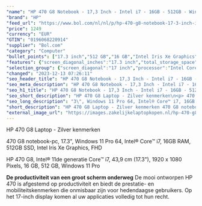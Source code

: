 ```yaml
---
"name": "HP 470 G8 Notebook - 17,3 Inch - Intel i7 - 16GB - 512GB - Windows 11 Pro | Zilver - VERLICHT TOETSENBORD"
"brand": "HP"
"feed_url": "https://www.bol.com/nl/nl/p/hp-470-g8-notebook-17-3-inch-intel-i7-16gb-512gb-windows-11-pro-zilver-verlicht-toetsenbord/9300000073587903"
"price": 1249
"currency": "EUR"
"GTIN": "0196068220914"
"supplier": "Bol.com"
"category": "Computer"
"bullet_points": ["17.3 inch","512 GB","16 GB","Intel Iris Xe Graphics","Windows"]
"features": {"screen_diagonal_inches":"17.3 inch","total_storage_space":"512 GB","memory_size":"16 GB","graphics_card":"Intel Iris Xe Graphics","operating_system":"Windows"}
"selection_group": {"screen_diagonal":"17 inch","processor":"Intel Core i7","changed_price_past_3_days":false,"product_family":"HP 470"}
"changed": "2023-12-13 07:26:11"
"seo_header_title": "HP 470 G8 Notebook - 17,3 Inch - Intel i7 - 16GB - 512GB - Windows 11 Pro | Zilver - VERLICHT TOETSENBORD"
"seo_meta_description": "HP 470 G8 Notebook - 17,3 Inch - Intel i7 - 16GB - 512GB - Windows 11 Pro | Zilver - VERLICHT TOETSENBORD"
"seo_h1_title": "HP 470 G8 Notebook - 17,3 Inch - Intel i7 - 16GB - 512GB - Windows 11 Pro | Zilver - VERLICHT TOETSENBORD"
"seo_short_description": "HP 470 G8 Laptop - Zilver kenmerken\n<p> 470 G8 notebook-pc, 17."
"seo_long_description": "3\", Windows 11 Pro 64, Intel® Core™ i7, 16GB RAM, 512GB SSD, Intel Iris Xe Graphics, FHD </p>\n<p> HP 470 G8, Intel® 11de generatie Core™ i7, 43,9 cm (17. 3\"), 1920 x 1080 Pixels, 16 GB, 512 GB, Windows 11 Pro </p>\n<p> <strong>De productiviteit van een groot scherm onderweg</strong> De mooi ontworpen HP 470 is afgestemd op productiviteit en biedt de prestatie- en mobiliteitskenmerken die onmisbaar zijn voor hedendaagse gebruikers. Op het 17-inch display komen al uw applicaties volledig tot hun recht. </p>"
"short_description": "HP 470 G8 Laptop - Zilver kenmerken 470 G8 notebook-pc, 17.3\", Windows 11 Pro 64, Intel® Core™ i7, 16GB RAM, 512GB SSD, Intel Iris Xe Graphics, FHD HP 470 G8, Intel® 11de generatie Core™ i7, 43,9 cm (17.3\"), 1920 x 1080 Pixels, 16 GB, 512 GB, Windows 11 Pro De productiviteit van een groot scherm onderweg De mooi ontworpen HP 470 is afgestemd op productiviteit en biedt de prestatie- en mobiliteitskenmerken die onmisbaar zijn voor hedendaagse gebruikers. Op het 17-inch display komen al uw applicaties volledig tot hun recht."
"external_image_url": "https://images.zakelijkelaptopkopen.nl/hp-470-g8-notebook-17-3-inch-intel-i7-16gb-512gb-windows-11-pro-zilver-verlicht-toetsenbord.webp"
---
```


HP 470 G8 Laptop - Zilver kenmerken
<p> 470 G8 notebook-pc, 17.3", Windows 11 Pro 64, Intel® Core™ i7, 16GB RAM, 512GB SSD, Intel Iris Xe Graphics, FHD </p>
<p> HP 470 G8, Intel® 11de generatie Core™ i7, 43,9 cm (17.3"), 1920 x 1080 Pixels, 16 GB, 512 GB, Windows 11 Pro </p>
<p> <strong>De productiviteit van een groot scherm onderweg</strong> De mooi ontworpen HP 470 is afgestemd op productiviteit en biedt de prestatie- en mobiliteitskenmerken die onmisbaar zijn voor hedendaagse gebruikers. Op het 17-inch display komen al uw applicaties volledig tot hun recht. </p>